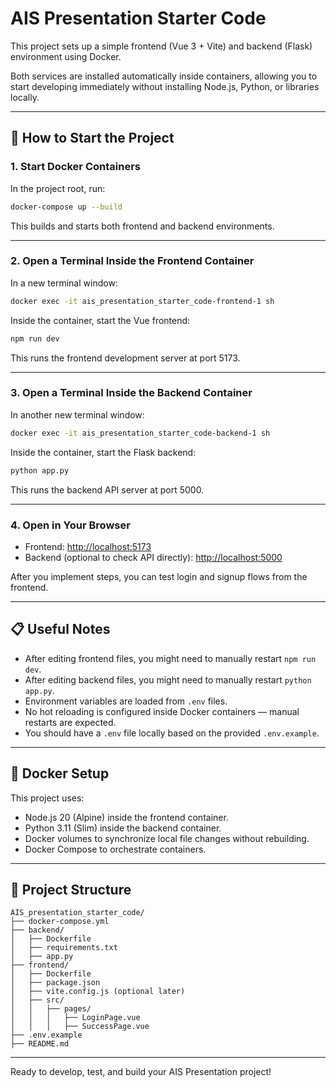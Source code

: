 # AIS Presentation Starter Code

This project sets up a simple frontend (Vue 3 + Vite) and backend (Flask) environment using Docker.

Both services are installed automatically inside containers, allowing you to start developing immediately without installing Node.js, Python, or libraries locally.

---

## 🚀 How to Start the Project

### 1. Start Docker Containers

In the project root, run:

```bash
docker-compose up --build
```

This builds and starts both frontend and backend environments.

---

### 2. Open a Terminal Inside the Frontend Container

In a new terminal window:

```bash
docker exec -it ais_presentation_starter_code-frontend-1 sh
```

Inside the container, start the Vue frontend:

```bash
npm run dev
```

This runs the frontend development server at port 5173.

---

### 3. Open a Terminal Inside the Backend Container

In another new terminal window:

```bash
docker exec -it ais_presentation_starter_code-backend-1 sh
```

Inside the container, start the Flask backend:

```bash
python app.py
```

This runs the backend API server at port 5000.

---

### 4. Open in Your Browser

- Frontend: [http://localhost:5173](http://localhost:5173)
- Backend (optional to check API directly): [http://localhost:5000](http://localhost:5000)

After you implement steps, you can test login and signup flows from the frontend.

---

## 📋 Useful Notes

- After editing frontend files, you might need to manually restart `npm run dev`.
- After editing backend files, you might need to manually restart `python app.py`.
- Environment variables are loaded from `.env` files.
- No hot reloading is configured inside Docker containers — manual restarts are expected.
- You should have a `.env` file locally based on the provided `.env.example`.

---

## 🐳 Docker Setup

This project uses:
- Node.js 20 (Alpine) inside the frontend container.
- Python 3.11 (Slim) inside the backend container.
- Docker volumes to synchronize local file changes without rebuilding.
- Docker Compose to orchestrate containers.

---

## 📆 Project Structure

```
AIS_presentation_starter_code/
├── docker-compose.yml
├── backend/
│   ├── Dockerfile
│   ├── requirements.txt
│   ├── app.py
├── frontend/
│   ├── Dockerfile
│   ├── package.json
│   ├── vite.config.js (optional later)
│   ├── src/
│   │   ├── pages/
│   │   │   ├── LoginPage.vue
│   │   │   ├── SuccessPage.vue
├── .env.example
├── README.md
```

---

Ready to develop, test, and build your AIS Presentation project!
